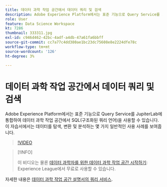 ```yaml
---
title: 데이터 과학 작업 공간에서 데이터 쿼리 및 검색
description: Adobe Experience Platform에서는 표준 기능으로 Query Service를 JupiterLab에 통합하여 데이터 과학 작업 공간에서 SQL(구조화된 쿼리 언어)을 사용할 수 있습니다.
role: User
feature: Data Science Workspace
kt: 7286
thumbnail: 333311.jpg
exl-id: c946d462-42bc-4adf-a4db-47a61fa6bbff
source-git-commit: cc7a77c4dd380ae1bc23dc75608e8e2224dfe78c
workflow-type: tm+mt
source-wordcount: '126'
ht-degree: 3%

---
```


# 데이터 과학 작업 공간에서 데이터 쿼리 및 검색

Adobe Experience Platform에서는 표준 기능으로 Query Service를 JupiterLab에 통합하여 데이터 과학 작업 공간에서 SQL(구조화된 쿼리 언어)을 사용할 수 있습니다. 이 자습서에서는 데이터를 탐색, 변환 및 분석하는 몇 가지 일반적인 사용 사례를 보여줍니다.

>[!VIDEO](https://video.tv.adobe.com/v/333311)

>[!INFO]
>
> 이 비디오는 물론 [데이터 과학자를 위한 데이터 과학 작업 공간 시작하기](https://experienceleague.adobe.com/?recommended=ExperiencePlatform-U-1-2021.1.dsw): Experience League에서 무료로 사용할 수 있습니다.

자세한 내용은 [데이터 과학 작업 공간 설명서의 쿼리 서비스](https://experienceleague.adobe.com/docs/experience-platform/data-science-workspace/jupyterlab/query-service.html).